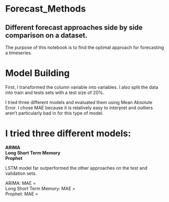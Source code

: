 # Forecast_Methods
## Different forecast approaches side by side comparison on a dataset.

The purpose of this notebook is to find the optimal approach for forecasting a timeseries.


# Model Building
First, I transformed the column variable into variables. I also split the data into train and tests sets with a test size of 20%.

I tried three different models and evaluated them using Mean Absolute Error. I chose MAE because it is relatively easy to interpret and outliers aren’t particularly bad in for this type of model.

# I tried three different models:

**ARIMA** <br>
**Long Short Term Memory**  <br>
**Prophet** <br>

LSTM model far outperformed the other approaches on the test and validation sets.

ARIMA: MAE =  <br>
Long Short Term Memory: MAE =  <br>
Prophet: MAE =  <br>
